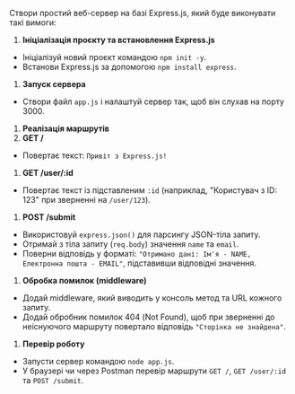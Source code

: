Створи простий веб-сервер на базі Express.js, який буде виконувати такі вимоги:

1.  **Ініціалізація проєкту та встановлення Express.js**

-   Ініціалізуй новий проєкт командою `npm init -y`.
-   Встанови Express.js за допомогою `npm install express`.

1.  **Запуск сервера**

-   Створи файл `app.js` і налаштуй сервер так, щоб він слухав на порту 3000.

1.  **Реалізація маршрутів**
2.  **GET /**

-   Повертає текст: `Привіт з Express.js!`

1.  **GET /user/:id**

-   Повертає текст із підставленим `:id` (наприклад, "Користувач з ID: 123" при зверненні на `/user/123`).

1.  **POST /submit**

-   Використовуй `express.json()` для парсингу JSON-тіла запиту.
-   Отримай з тіла запиту (`req.body`) значення `name` та `email`.
-   Поверни відповідь у форматі: `"Отримано дані: Ім'я - NAME, Електронна пошта - EMAIL"`, підставивши відповідні значення.

1.  **Обробка помилок (middleware)**

-   Додай middleware, який виводить у консоль метод та URL кожного запиту.
-   Додай обробник помилок 404 (Not Found), щоб при зверненні до неіснуючого маршруту повертало відповідь `"Сторінка не знайдена"`.

1.  **Перевір роботу**

-   Запусти сервер командою `node app.js`.
-   У браузері чи через Postman перевір маршрути `GET /`, `GET /user/:id` та `POST /submit`.